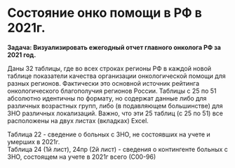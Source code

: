 # Состояние онко помощи в РФ в 2021г.
**Задача: Визуализировать ежегодный отчет главного онколога РФ за 2021 год.**

Даны 32 таблицы, где во всех строках регионы РФ  в каждой новой таблице показатели качества организации онкологической помощи для разных регионов. Фактически это основной источник рейтинга онкологического благополучия регионов России. 
Таблицы с 25 по 51 абсолютно идентичны по формату, но содержат данные либо для различных возрастных групп, либо (в подавляющем большинстве) для ЗНО различных локализаций. Важно, что эти 25 таблиц (с 25 по 51) все расположены на двух листах (вкладках) Excel.

Таблица 22 - сведение о больных с ЗНО, не состоявших на учете и умерших в 2021г.  
Таблица 24 (1й лист), 24пр (2й лист) - сведения о контингенте больных с ЗНО, состоящем на учете в 2021г всего (С00-96) 
